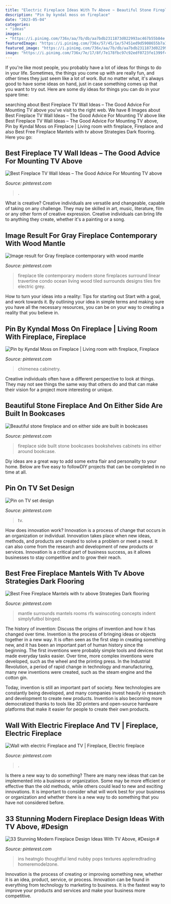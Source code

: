 ```yaml
---
title: "Electric Fireplace Ideas With Tv Above ~ Beautiful Stone Fireplace And On Either Side Are Built In Bookcases"
description: "Pin by kyndal moss on fireplace"
date: "2023-05-04"
categories:
- "ideas"
images:
- "https://i.pinimg.com/736x/aa/7b/db/aa7bdb2311873d022993ac467b55b84e.jpg"
featuredImage: "https://i.pinimg.com/736x/57/45/1e/57451ed9d5908655b7a12753e721337b--contemporary-fireplaces-contemporary-living-rooms.jpg"
featured_image: "https://i.pinimg.com/736x/aa/7b/db/aa7bdb2311873d022993ac467b55b84e.jpg"
image: "https://i.pinimg.com/736x/7e/17/8f/7e178fbc97c92edf0723fe1399f47397.jpg"
---
```



If you're like most people, you probably have a lot of ideas for things to do in your life. Sometimes, the things you come up with are really fun, and other times they just seem like a lot of work. But no matter what, it's always good to have some ideas on hand, just in case something comes up that you want to try out. Here are some diy ideas for things you can do in your spare time: 

	

		
searching about Best Fireplace TV Wall Ideas – The Good Advice For Mounting TV above you've visit to the right web. We have 8 Images about Best Fireplace TV Wall Ideas – The Good Advice For Mounting TV above like Best Fireplace TV Wall Ideas – The Good Advice For Mounting TV above, Pin by Kyndal Moss on Fireplace | Living room with fireplace, Fireplace and also Best Free Fireplace Mantels with tv above Strategies Dark flooring. Here you go:
		
    
## Best Fireplace TV Wall Ideas – The Good Advice For Mounting TV Above

<img loading=lazy src="https://i.pinimg.com/736x/26/e5/fd/26e5fd5e15a030b6002097d7624c66bd.jpg" onerror="this.onerror=null;this.src='https://tse1.mm.bing.net/th?id=OIP.nAy4QiFnNJzA46jIap6d-gHaJT&amp;pid=15.1';" alt="Best Fireplace TV Wall Ideas – The Good Advice For Mounting TV above">

_Source: pinterest.com_

>. 

	

What is creative?
Creative individuals are versatile and changeable, capable of taking on any challenge. They may be skilled in art, music, literature, film or any other form of creative expression. Creative individuals can bring life to anything they create, whether it's a painting or a song.

    
## Image Result For Gray Fireplace Contemporary With Wood Mantle

<img loading=lazy src="https://i.pinimg.com/736x/4d/de/25/4dde25e16de75b3f6b73fd7e857bb2cc--fireplace-update-fireplace-design.jpg" onerror="this.onerror=null;this.src='https://tse2.mm.bing.net/th?id=OIP.KSZ6b0sO1ZHg2GwqUPi9hwHaLH&amp;pid=15.1';" alt="Image result for Gray fireplace contemporary with wood mantle">

_Source: pinterest.com_

>fireplace tile contemporary modern stone fireplaces surround linear travertine condo ocean living wood tiled surrounds designs tiles fire electric grey. 

	

How to turn your ideas into a reality: Tips for starting out
Start with a goal, and work towards it. By outlining your idea in simple terms and making sure you have all the necessary resources, you can be on your way to creating a reality that you believe in.

    
## Pin By Kyndal Moss On Fireplace | Living Room With Fireplace, Fireplace

<img loading=lazy src="https://i.pinimg.com/736x/57/45/1e/57451ed9d5908655b7a12753e721337b--contemporary-fireplaces-contemporary-living-rooms.jpg" onerror="this.onerror=null;this.src='https://tse4.mm.bing.net/th?id=OIP.nlXCQt6pZw707z-Hi0lgBQDNEs&amp;pid=15.1';" alt="Pin by Kyndal Moss on Fireplace | Living room with fireplace, Fireplace">

_Source: pinterest.com_

>chimenea cabinetry. 

	

Creative individuals often have a different perspective to look at things. They may not see things the same way that others do and that can make their vision for a project more interesting or unique.

    
## Beautiful Stone Fireplace And On Either Side Are Built In Bookcases

<img loading=lazy src="https://i.pinimg.com/736x/32/1e/92/321e924971bf52e9fe0cca0524c14584--curio-cabinets-corner-cabinets.jpg" onerror="this.onerror=null;this.src='https://tse2.mm.bing.net/th?id=OIP.8Szq0oEuLnJMEt-bB04ffgEzDL&amp;pid=15.1';" alt="Beautiful stone fireplace and on either side are built in bookcases">

_Source: pinterest.com_

>fireplace side built stone bookcases bookshelves cabinets ins either around bookcase. 

	

Diy ideas are a great way to add some extra flair and personality to your home. Below are five easy to followDIY projects that can be completed in no time at all.

    
## Pin On TV Set Design

<img loading=lazy src="https://i.pinimg.com/736x/aa/7b/db/aa7bdb2311873d022993ac467b55b84e.jpg" onerror="this.onerror=null;this.src='https://tse2.mm.bing.net/th?id=OIP.7ZAZLvue_6YFuTpTknTJjAHaFj&amp;pid=15.1';" alt="Pin on TV set design">

_Source: pinterest.com_

>tv. 

	

How does innovation work?
Innovation is a process of change that occurs in an organization or individual. Innovation takes place when new ideas, methods, and products are created to solve a problem or meet a need. It can also come from the research and development of new products or services. Innovation is a critical part of business success, as it allows businesses to stay competitive and to grow their reach.

    
## Best Free Fireplace Mantels With Tv Above Strategies Dark Flooring

<img loading=lazy src="https://i.pinimg.com/736x/b7/17/5e/b7175ea2aa1c06fb3c3c4d5d6088fbe1.jpg" onerror="this.onerror=null;this.src='https://tse1.mm.bing.net/th?id=OIP.x8fLq-9HWnrCbuhEUenboQHaNL&amp;pid=15.1';" alt="Best Free Fireplace Mantels with tv above Strategies Dark flooring">

_Source: pinterest.com_

>mantle surrounds mantels rooms rfs wainscoting concepts indent simplyfutbol binged. 

	

The history of invention: Discuss the origins of invention and how it has changed over time.
Invention is the process of bringing ideas or objects together in a new way. It is often seen as the first step in creating something new, and it has been an important part of human history since the beginning.
The first inventions were probably simple tools and devices that made everyday tasks easier. Over time, more complex inventions were developed, such as the wheel and the printing press. In the Industrial Revolution, a period of rapid change in technology and manufacturing, many new inventions were created, such as the steam engine and the cotton gin.

Today, invention is still an important part of society. New technologies are constantly being developed, and many companies invest heavily in research and development to create new products. Invention is also becoming more democratized thanks to tools like 3D printers and open-source hardware platforms that make it easier for people to create their own products.

    
## Wall With Electric Fireplace And TV | Fireplace, Electric Fireplace

<img loading=lazy src="https://i.pinimg.com/736x/87/3e/7f/873e7f36d8fa4c516a746cc41c2c0fa8.jpg" onerror="this.onerror=null;this.src='https://tse3.mm.bing.net/th?id=OIP.ZGVpqOdr7Ba-mUR7BesPBwHaJ3&amp;pid=15.1';" alt="Wall with electric Fireplace and TV | Fireplace, Electric fireplace">

_Source: pinterest.com_

>. 

	

Is there a new way to do something?
There are many new ideas that can be implemented into a business or organization. Some may be more efficient or effective than the old methods, while others could lead to new and exciting innovations. It is important to consider what will work best for your business or organization and whether there is a new way to do something that you have not considered before.

    
## 33 Stunning Modern Fireplace Design Ideas With TV Above, #Design #

<img loading=lazy src="https://i.pinimg.com/736x/7e/17/8f/7e178fbc97c92edf0723fe1399f47397.jpg" onerror="this.onerror=null;this.src='https://tse1.mm.bing.net/th?id=OIP.ymeYTdsU-hm3_mP_EGhWEwHaLH&amp;pid=15.1';" alt="33 Stunning Modern Fireplace Design Ideas With TV Above, #Design #">

_Source: pinterest.com_

>ins heatnglo thoughtful lend nubby pops textures appleredtrading homeremodelzone. 

	

Innovation is the process of creating or improving something new, whether it is an idea, product, service, or process. Innovation can be found in everything from technology to marketing to business. It is the fastest way to improve your products and services and make your business more competitive.

